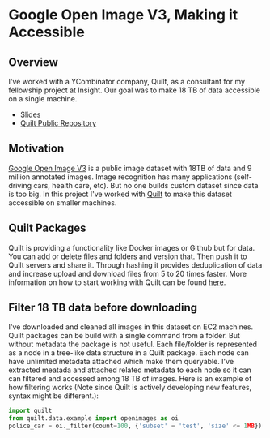 # Google Open Image V3, Making it Accessible

## Overview
I've worked with a YCombinator company, Quilt, as a consultant for my fellowship project at Insight. Our goal was to make 18 TB of data accessible on a single machine.
* [Slides](http://bit.ly/18TB_Dataset_AtYourFingertips_slides)
* [Quilt Public Repository](https://quiltdata.com/search/?q=)

## Motivation
[Google Open Image V3](https://storage.googleapis.com/openimages/web/index.html) is a public image dataset with 18TB of data and 9 million annotated images. Image recognition has many applications (self-driving cars, health care, etc). But no one builds custom dataset since data is too big. In this project I've worked with [Quilt](https://quiltdata.com/) to make this dataset accessible on smaller machines.

## Quilt Packages
Quilt is providing a functionality like Docker images or Github but for data. You can add or delete files and folders and version that. Then push it to Quilt servers and share it. Through hashing it provides deduplication of data and increase upload and download files from 5 to 20 times faster. More information on how to start working with Quilt can be found [here](https://blog.quiltdata.com/data-packages-for-fast-reproducible-python-analysis-c74b78015c7f).

## Filter 18 TB data before downloading
I've downloaded and cleaned all images in this dataset on EC2 machines. Quilt packages can be build with a single command from a folder. But without metadata the package is not useful. Each file/folder is represented as a node in a tree-like data structure in a Quilt package. Each node can have unlimited metadata attached which make them queryable. I've extracted meatada and attached related metadata to each node so it can can filtered and accessed among 18 TB of images. Here is an example of how filtering works (Note since Quilt is actively developing new features, syntax might be different.):
```python
import quilt
from quilt.data.example import openimages as oi
police_car = oi._filter(count=100, {'subset' = 'test', 'size' <= 1MB})

```
